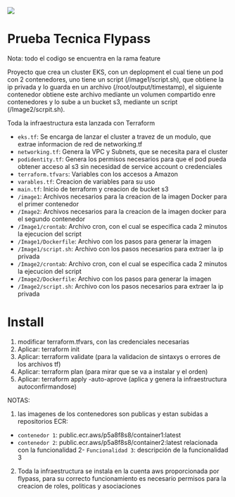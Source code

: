 <p align="left">
<img src="https://img.shields.io/badge/STATUS-EN%20DESAROLLO-green">
</p>

# Prueba Tecnica Flypass

Nota: todo el codigo se encuentra en la rama feature

Proyecto que crea un cluster EKS, con un deplopment el cual tiene un pod con 2 contenedores, uno tiene un script (/image1/script.sh), que obtiene la ip privada y lo guarda en un archivo (/root/output/timestamp), el siguiente contenedor obtiene este archivo mediante un volumen compartido enre contenedores y lo sube a un bucket s3, mediante un script (/Image2/scrpit.sh).

Toda la infraestructura esta lanzada con Terraform

- `eks.tf`: Se encarga de lanzar el cluster a travez de un modulo, que extrae informacion de red de networking.tf
- `networking.tf`: Genera la VPC y Subnets, que se necesita para el cluster
- `podidentity.tf`: Genera los permisos necesarios para que el pod pueda obtener acceso al s3 sin necesidad de service account o credenciales
- `terraform.tfvars`: Variables con los accesos a Amazon
- `varables.tf`: Creacion de variables para su uso
- `main.tf`: Inicio de terraform y creacion de bucket s3
- `/image1`: Archivos necesarios para la creacion de la imagen Docker para el primer contenedor
- `/Image2`: Archivos necesarios para la creacion de la imagen docker para el segundo contenedor
- `/Image1/crontab`: Archivo cron, con el cual se especifica cada 2 minutos la ejecucion del script
- `/Image1/Dockerfile`: Archivo con los pasos para generar la imagen
- `/Image1/script.sh`: Archivo con los pasos necesarios para extraer la ip privada
- `/Image2/crontab`: Archivo cron, con el cual se especifica cada 2 minutos la ejecucion del script
- `/Image2/Dockerfile`: Archivo con los pasos para generar la imagen
- `/Image2/script.sh`: Archivo con los pasos necesarios para extraer la ip privada

# Install
1. modificar terraform.tfvars, con las credenciales necesarias
2. Aplicar: terraform init
3. Aplicar: terraform validate (para la validacion de sintaxys o errores de los archivos tf)
4. Aplicar: terraform plan (para mirar que se va a instalar y el orden)
5. Aplicar: terraform apply -auto-aprove (aplica y genera la infraestructura autoconfirmandose)

NOTAS: 
1. las imagenes de los contenedores son publicas y estan subidas a repositorios ECR:
- `contenedor 1`: public.ecr.aws/p5a8f8s8/container1:latest
- `contenedor 2`: public.ecr.aws/p5a8f8s8/container2:latest
relacionada con la funcionalidad 2- `Funcionalidad 3`: descripción de la funcionalidad 3
2. Toda la infraestructura se instala en la cuenta aws proporcionada por flypass, para su correcto funcionamiento es necesario permisos para la creacion de roles, politicas y asociaciones
